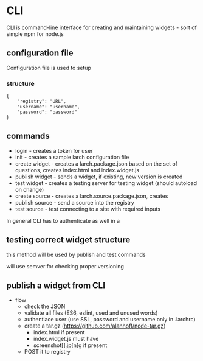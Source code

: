 # CLI
CLI is command-line interface for creating and maintaining widgets - sort of simple npm for node.js

## configuration file
Configuration file is used to setup 

### structure
	{
		"registry": "URL",
		"username": "username",
		"password": "password"
	}

## commands
- login - creates a token for user
- init - creates a sample larch configuration file
- create widget - creates a larch.package.json based on the set of questions, creates index.html and index.widget.js
- publish widget - sends a widget, if existing, new version is created
- test widget - creates a testing server for testing widget (should autoload on change)
- create source - creates a larch.source.package.json, creates 
- publish source - send a source into the registry
- test source - test connecting to a site with required inputs

In general CLI has to authenticate as well in a 

## testing correct widget structure
this method will be used by publish and test commands

will use semver for checking proper versioning

## publish a widget from CLI

- flow
	- check the JSON
	- validate all files (ES6, eslint, used and unused words)
	- authentiace user (use SSL, password and username only in .larchrc)
	- create a tar.gz (https://github.com/alanhoff/node-tar.gz)
		- index.html if present
		- index.widget.js must have
		- screenshot[].jp[n]g if present
	- POST it to registry
